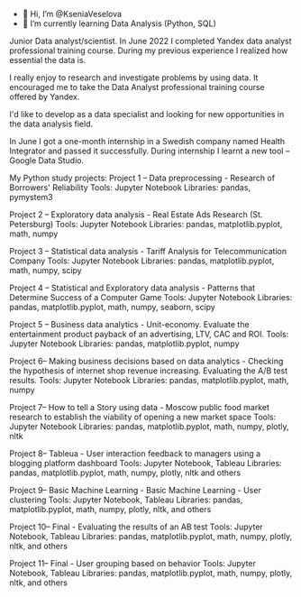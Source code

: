 - 👋 Hi, I’m @KseniaVeselova
- 🌱 I’m currently learning Data Analysis (Python, SQL)

Junior Data analyst/scientist.
In June 2022 I completed Yandex data analyst professional training course.
During my previous experience I realized how essential the data is.

I really enjoy to research and investigate problems by using data.
It encouraged me to take the Data Analyst professional training course offered by Yandex.

I'd like to develop as a data specialist and looking for new opportunities in the data analysis field. 

In June I got a one-month internship in a Swedish company named Health Integrator and passed it successfully. During internship I learnt a new tool – Google Data Studio.

My Python study projects:
Project 1 – Data preprocessing -  Research of Borrowers' Reliability
Tools: Jupyter Notebook Libraries: pandas, pymystem3

Project 2 – Exploratory data analysis -  Real Estate Ads Research (St. Petersburg)
Tools: Jupyter Notebook Libraries: pandas, matplotlib.pyplot, math, numpy

Project 3 – Statistical data analysis -  Tariff Analysis for Telecommunication Company
Tools: Jupyter Notebook  Libraries: pandas, matplotlib.pyplot, math, numpy, scipy

Project 4 – Statistical and Exploratory data analysis - Patterns that Determine Success of a Computer Game
Tools: Jupyter Notebook Libraries: pandas, matplotlib.pyplot, math, numpy, seaborn, scipy

Project 5 – Business data analytics - Unit-economy. Evaluate the entertainment  product payback of an advertising, LTV, CAC and ROI.
Tools: Jupyter Notebook Libraries: pandas, matplotlib.pyplot, numpy

Project 6– Making business decisions based on data analytics - Checking the hypothesis of internet shop revenue increasing. Evaluating the A/B test results.
Tools: Jupyter Notebook Libraries: pandas, matplotlib.pyplot, math, numpy

Project 7– How to tell a Story using data - Moscow public food market research to establish the viability of opening a new market space
Tools: Jupyter Notebook Libraries: pandas, matplotlib.pyplot, math, numpy, plotly, nltk

Project 8– Tableua - User interaction feedback to managers using a blogging platform dashboard
Tools: Jupyter Notebook, Tableau Libraries: pandas, matplotlib.pyplot, math, numpy, plotly, nltk and others

Project 9– Basic Machine Learning  - Basic Machine Learning - User clustering
Tools: Jupyter Notebook, Tableau Libraries: pandas, matplotlib.pyplot, math, numpy, plotly, nltk, and others

Project 10– Final - Evaluating the results of an AB test
Tools: Jupyter Notebook, Tableau Libraries: pandas, matplotlib.pyplot, math, numpy, plotly, nltk, and others

Project 11– Final - User grouping based on behavior
Tools: Jupyter Notebook, Tableau Libraries: pandas, matplotlib.pyplot, math, numpy, plotly, nltk, and others

